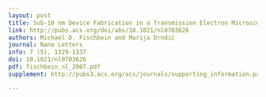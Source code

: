 ```yaml
---
layout: post
title: Sub-10 nm Device Fabrication in a Transmission Electron Microscope
link: http://pubs.acs.org/doi/abs/10.1021/nl0703626
authors: Michael D. Fischbein and Marija Drndić
journal: Nano Letters
info: 7 (5), 1329-1337
doi: 10.1021/nl0703626
pdf: fischbein_nl_2007.pdf
supplement: http://pubs3.acs.org/acs/journals/supporting_information.page?in_manuscript=nl0703626

---
```

